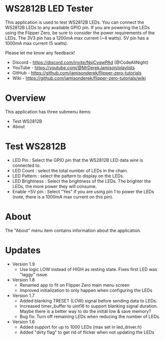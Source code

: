 # WS2812B LED Tester
This application is used to test WS2812B LEDs.  You can connect the WS2812B LEDs to any available GPIO pin.  If you are powering the LEDs using the Flipper Zero, be sure to consider the power requirements of the LEDs.  The 3V3 pin has a 1200mA max current (~4 watts).  5V pin has a 1000mA max current (5 watts).

Please let me know any feedback! 
- Discord - https://discord.com/invite/NsjCvqwPAd  (@CodeAllNight)
- YouTube - https://youtube.com/@MrDerekJamison/playlists
- GitHub - https://github.com/jamisonderek/flipper-zero-tutorials
- Wiki - https://github.com/jamisonderek/flipper-zero-tutorials/wiki

# Overview
This application has three submenu items:
* Test WS2812B
* About

# Test WS2812B
- LED Pin : Select the GPIO pin that the WS2812B LED data wire is connected to.
- LED Count : select the total number of LEDs in the chain.
- LED Pattern : select the pattern to display on the LEDs.
- LED Brightness : Select the brightness of the LEDs.  The brighter the LEDs, the more power they will consume.
- Enable +5V pin : Select "Yes" if you are using pin 1 to power the LEDs (note, there is a 1000mA max current on this pin).

# About
The "About" menu item contains information about the application.

# Updates
- Version 1.9
  - Use logic LOW instead of HIGH as resting state.  Fixes first LED was "laggy" issue.
- Version 1.8
  - Renamed app to fit on Flipper Zero main menu screen
  - Improved initialization to only happen when configuring the LEDs
- Version 1.7
  - Added blanking TRESET (LOW) signal before sending data to LEDs.
  - Increased timer_buffer to uint16 to support blanking signal duration.  Maybe there is a better way to do the initial low & save memory?
  - Bug fix: Turn off remaining LEDs when reducing the number of LEDs.
- Version 1.6 
  - Added support for up to 1000 LEDs (max set in led_driver.h)
  - Added "dirty flag" to get rid of flicker when not updating the LEDs
